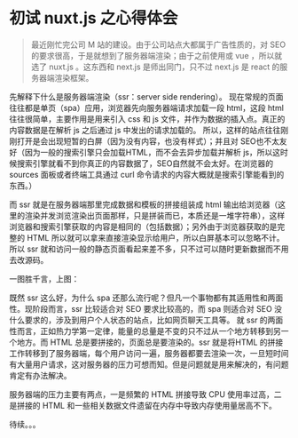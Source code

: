 # 初试 nuxt.js 之心得体会
> 最近刚忙完公司 M 站的建设。由于公司站点大都属于广告性质的，对 SEO 的要求很高，于是就想到了服务器端渲染；由于之前使用或 vue ，所以就选了 nuxt.js 。这东西和 next.js 是师出同门，只不过 next.js 是 react 的服务器端渲染框架。

先解释下什么是服务器端渲染（ssr：server side rendering）。
现在常规的页面往往都是单页（spa）应用，浏览器先向服务器端请求加载一段 html，这段 html 往往很简单，主要作用是用来引入 css 和 js 文件，并作为数据的插入点。真正的内容数据是在解析 js 之后通过 js 中发出的请求加载的。
所以，这样的站点往往刚刚打开是会出现短暂的白屏（因为没有内容，也没有样式）；并且对 SEO也不太友好（因为一般的搜索引擎只会加载HTML，而不会去异步加载并解析 js，所以这时候搜索引擎就看不到你真正的内容数据了，SEO自然就不会太好。在浏览器的 sources 面板或者终端工具通过 curl 命令请求的内容大概就是搜索引擎能看到的东西。）

而 ssr 就是在服务器端那里完成数据和模板的拼接组装成 html 输出给浏览器（这里的渲染并发浏览渲染出页面那样，只是拼装而已，本质还是一堆字符串），这样浏览器和搜索引擎获取的内容是相同的（包括数据）；另外由于浏览器获取的是完整的 HTML 所以就可以拿来直接渲染显示给用户，所以白屏基本可以忽略不计。所以 ssr 就和访问一般的静态页面看起来差不多，只不过可以随时更新数据而不用去改源码。

一图胜千言，上图：

既然 ssr 这么好，为什么 spa 还那么流行呢？但凡一个事物都有其适用性和两面性。现阶段而言，ssr 比较适合对 SEO 要求比较高的，而 spa 则适合对 SEO 没什么要求的，涉及到用户个人状态的站点，比如网页聊天工具等。
就 ssr 的两面性而言，正如热力学第一定律，能量的总量是不变的只不过从一个地方转移到另一个地方。而 HTML 总是要拼接的，页面总是要渲染的。ssr 就是将HTML 的拼接工作转移到了服务器端，每个用户访问一遍，服务器都要去渲染一次，一旦短时间有大量用户请求，这对服务器的压力可想而知。但是问题就是用来解决的，有问题肯定有办法解决。

服务器端的压力主要有两点，一是频繁的 HTML 拼接导致 CPU 使用率过高，二是拼接的 HTML 和一些相关数据文件遗留在内存中导致内存使用量居高不下。

待续。。。